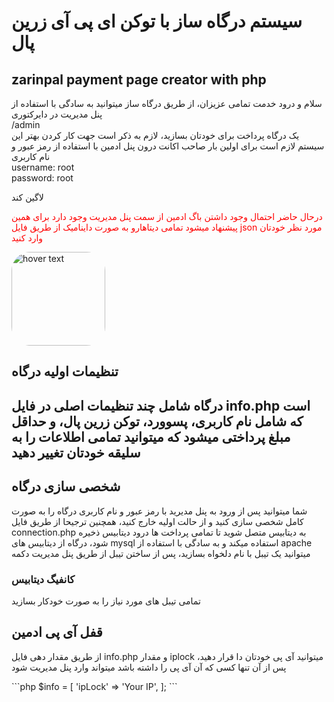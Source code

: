 
<h1>
  سیستم درگاه ساز با توکن ای پی آی زرین پال 
</h1>
<h2>zarinpal payment page creator with php</h2>

<p>
  سلام و درود خدمت تمامی عزیزان، از طریق درگاه ساز میتوانید به سادگی با استفاده از پنل مدیریت در دایرکتوری
  <br>
  /admin
  </br>
  یک درگاه پرداخت برای خودتان بسازید، لازم به ذکر است جهت کار کردن بهتر این سیستم لازم است برای اولین بار صاحب اکانت درون پنل ادمین با استفاده از رمز عبور و نام کاربری 
  </br>username: root
  </br>password: root

  لاگین کند

  <span style = "color:red;">درحال حاضر احتمال وجود داشتن باگ ادمین از سمت پنل مدیریت وجود دارد برای همین پیشنهاد میشود تمامی دیتاهارو به صورت داینامیک از طریق فایل json مورد نظر خودتان وارد کنید</span>
  <p>
  <img align="center" style="border-radius:30px;" src="https://bestbuyplus.ir/wp-content/uploads/2022/01/bestbuyplus.ir-zarinpal-main-1.png" width="150" title="hover text">
  </p>

  <h2>تنظیمات اولیه درگاه<h2>
  <p>
    درگاه شامل چند تنظیمات اصلی در فایل info.php است که شامل نام کاربری، پسوورد، توکن زرین پال، و حداقل مبلغ پرداختی میشود که میتوانید تمامی اطلاعات را به سلیقه خودتان تغییر دهید
  </p>

  <h2>شخصی سازی درگاه</h2>
  <p>
    شما میتوانید پس از ورود به پنل مدیرید با رمز عبور و نام کاربری درگاه را به صورت کامل شخصی سازی کنید و از حالت اولیه خارج کنید، همچنین ترجیحا از طریق فایل 
    </br>connection.php 
    به دیتابیس متصل شوید تا تمامی پرداخت ها درود دیتابیس ذخیره شود، درگاه از دیتابیس های mysql استفاده میکند و به سادگی با استفاده از apache میتوانید یک تیبل با نام دلخواه بسازید، پس از ساختن تیبل از طریق پنل مدیریت دکمه 
    <h3 color="green">کانفیگ دیتابیس</h3>
    تمامی تیبل های مورد نیاز را به صورت خودکار بسازید
  </p>

  <h2>قفل آی پی ادمین</h2>
  <p>
    از طریق مقدار دهی فایل info.php و مقدار iplock میتوانید آی پی خودتان دا قرار دهید، پس از آن تنها کسی که آن آی پی را داشته باشد میتواند وارد پنل مدیریت شود
  </p>
  ```php
  $info = [
  'ipLock' => 'Your IP', 
  ];
  ```
</p>